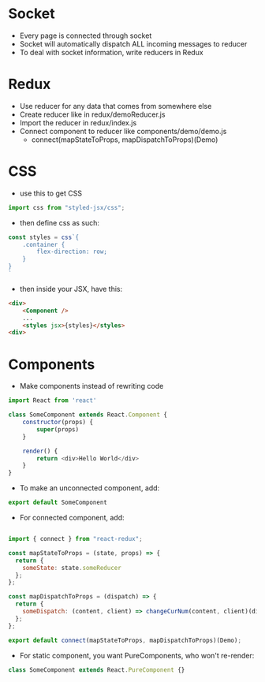 # Socket

- Every page is connected through socket
- Socket will automatically dispatch ALL incoming messages to reducer
- To deal with socket information, write reducers in Redux

# Redux

- Use reducer for any data that comes from somewhere else
- Create reducer like in redux/demoReducer.js
- Import the reducer in redux/index.js
- Connect component to reducer like components/demo/demo.js
  - connect(mapStateToProps, mapDispatchToProps)(Demo)

# CSS

- use this to get CSS  
```js
import css from "styled-jsx/css";
```
- then define css as such:
```js
const styles = css`{
    .container {
        flex-direction: row;
    }
}
`
```
- then inside your JSX, have this:
```html
<div>
    <Component />
    ...
    <styles jsx>{styles}</styles>
<div>
```

# Components
- Make components instead of rewriting code
```js
import React from 'react'

class SomeComponent extends React.Component {
    constructor(props) {
        super(props)
    }

    render() {
        return <div>Hello World</div>
    }
}
```

- To make an unconnected component, add:
```js
export default SomeComponent
```
- For connected component, add:
```js

import { connect } from "react-redux";

const mapStateToProps = (state, props) => {
  return {
    someState: state.someReducer
  };
};

const mapDispatchToProps = (dispatch) => {
  return {
    someDispatch: (content, client) => changeCurNum(content, client)(dispatch),
  };
};

export default connect(mapStateToProps, mapDispatchToProps)(Demo);
```
- For static component, you want PureComponents, who won't re-render:
```js
class SomeComponent extends React.PureComponent {}
```